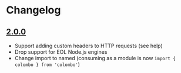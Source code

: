 # Changelog

## [2.0.0](https://github.com/omrilotan/isbot/compare/v1.3.7...v2.0.0)

- Support adding custom headers to HTTP requests (see help)
- Drop support for EOL Node.js engines
- Change import to named (consuming as a module is now `import { colombo } from 'colombo'`)
